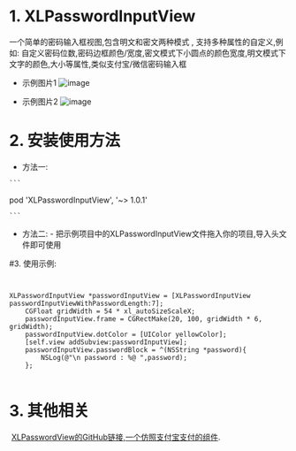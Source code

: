 #  1. XLPasswordInputView

一个简单的密码输入框视图,包含明文和密文两种模式 , 支持多种属性的自定义,例如: 自定义密码位数,密码边框颜色/宽度,密文模式下小圆点的颜色宽度,明文模式下文字的颜色,大小等属性,类似支付宝/微信密码输入框

-	示例图片1
	![image](https://github.com/Shannoon/XLPasswordInputView/blob/master/password.jpg )   


-	示例图片2
	![image](https://github.com/Shannoon/XLPasswordInputView/blob/master/password1.png )   


# 2. 安装使用方法

-    方法一: 

	```
   pod 'XLPasswordInputView', '~> 1.0.1'
	
	```

-    方法二:
	-     把示例项目中的XLPasswordInputView文件拖入你的项目,导入头文件即可使用

#3. 使用示例:

```objc


XLPasswordInputView *passwordInputView = [XLPasswordInputView passwordInputViewWithPasswordLength:7];
    CGFloat gridWidth = 54 * xl_autoSizeScaleX;
    passwordInputView.frame = CGRectMake(20, 100, gridWidth * 6, gridWidth);
    passwordInputView.dotColor = [UIColor yellowColor];
    [self.view addSubview:passwordInputView];
    passwordInputView.passwordBlock = ^(NSString *password){
        NSLog(@"\n password : %@ ",password);
    };


```

# 3. 其他相关
 [XLPasswordView的GitHub链接,一个仿照支付宝支付的组件](https://github.com/CoderXLLau/XLPasswordView).



   






